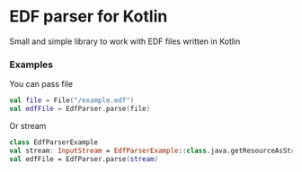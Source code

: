# EDF parser for Kotlin
Small and simple library to work with EDF files written in Kotlin

### Examples
You can pass file
```kotlin
val file = File("/example.edf")
val edfFile = EdfParser.parse(file)
```

Or stream 
```kotlin
class EdfParserExample
val stream: InputStream = EdfParserExample::class.java.getResourceAsStream("/example.edf")
val edfFile = EdfParser.parse(stream)
```